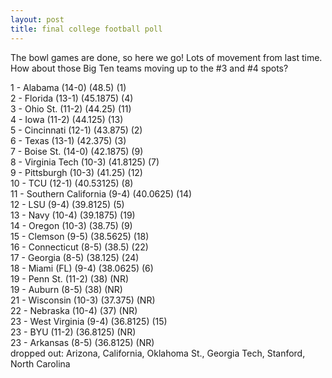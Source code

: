 ```yaml
---
layout: post
title: final college football poll
---
```


The bowl games are done, so here we go! Lots of movement from last time. How about those Big Ten teams moving up to the \#3 and \#4 spots?

<p/>
1 - Alabama (14-0) (48.5) (1) <br/>
2 - Florida (13-1) (45.1875) (4) <br/>
3 - Ohio St. (11-2) (44.25) (11) <br/>
4 - Iowa (11-2) (44.125) (13) <br/>
5 - Cincinnati (12-1) (43.875) (2) <br/>
6 - Texas (13-1) (42.375) (3) <br/>
7 - Boise St. (14-0) (42.1875) (9) <br/>
8 - Virginia Tech (10-3) (41.8125) (7) <br/>
9 - Pittsburgh (10-3) (41.25) (12) <br/>
10 - TCU (12-1) (40.53125) (8) <br/>
11 - Southern California (9-4) (40.0625) (14) <br/>
12 - LSU (9-4) (39.8125) (5) <br/>
13 - Navy (10-4) (39.1875) (19) <br/>
14 - Oregon (10-3) (38.75) (9) <br/>
15 - Clemson (9-5) (38.5625) (18) <br/>
16 - Connecticut (8-5) (38.5) (22) <br/>
17 - Georgia (8-5) (38.125) (24) <br/>
18 - Miami (FL) (9-4) (38.0625) (6) <br/>
19 - Penn St. (11-2) (38) (NR) <br/>
19 - Auburn (8-5) (38) (NR) <br/>
21 - Wisconsin (10-3) (37.375) (NR) <br/>
22 - Nebraska (10-4) (37) (NR) <br/>
23 - West Virginia (9-4) (36.8125) (15) <br/>
23 - BYU (11-2) (36.8125) (NR) <br/>
23 - Arkansas (8-5) (36.8125) (NR) <br/>
dropped out: Arizona, California, Oklahoma St., Georgia Tech, Stanford, North Carolina
